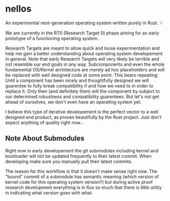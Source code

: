 # nellos
An experimental next-generation operating system written purely in Rust. :sparkles:

We are currently in the RT0 (Research Target 0) phase aiming for an early prototype
of a functioning operating system.

Research Targets are meant to allow quick and loose experimentation and help me gain a better
understanding about operating system developement in general.
Note that early Research Targets will very likely be terrible and not resemble our end goals in any way.
Subcomponents and even the whole fundamental OS/Kernel architecture are merely ad hoc placeholders
and *will* be replaced with well designed code at some point.
This bears repeating: Until a component has been nicely and thoughtfully designed we will guarentee
to fully break compatibility if and how we need to in order to replace it.
Only then (and definitely then) will the component by subject to our determined robustness and compatibility guarentees.
But let's not get ahead of ourselves, we don't even have an operating system yet.

I believe this type of iterative developement is the perfect vector to a well designed end product,
as proven beautifully by the Rust project.
Just don't expect anything of quality right now...

## Note About Submodules
Right now in early developement the git submodules including kernel and bootloader will not
be updated frequently to their latest commit. When developing make sure you manually pull
their latest commits.

The reason for this workflow is that it doesn't make sense right now.
The "bound" commit of a submodule has semantic meaning (which version of
kernel code for this operating system version?) but during active proof
research development everything is in flux so much that there is little utility
in indicating what version goes with what.
